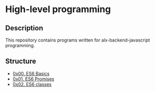 # High-level programming

## Description

This repository contains programs written for alx-backend-javascript programming.

## Structure

- [0x00. ES6 Basics](./0x00-ES6_basic)
- [0x01. ES6 Promises](./0x01-ES6_promise)
- [0x02. ES6 classes](./0x02-ES6_classes)
